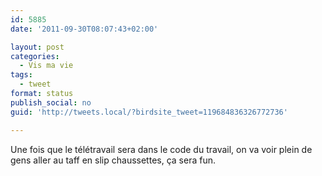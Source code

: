 ```yaml
---
id: 5885
date: '2011-09-30T08:07:43+02:00'

layout: post
categories:
  - Vis ma vie
tags:
  - tweet
format: status
publish_social: no
guid: 'http://tweets.local/?birdsite_tweet=119684836326772736'

---
```


Une fois que le télétravail sera dans le code du travail, on va voir plein de gens aller au taff en slip chaussettes, ça sera fun.